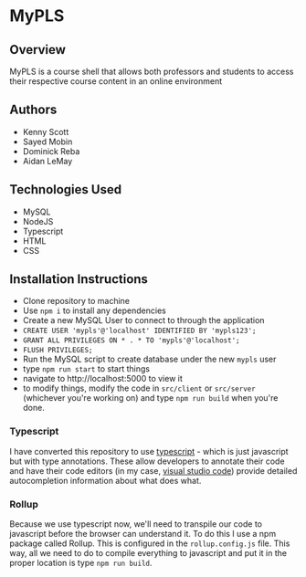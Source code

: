 # MyPLS

## Overview
MyPLS is a course shell that allows both professors and students to access their respective course content in an online environment

## Authors
* Kenny Scott
* Sayed Mobin
* Dominick Reba
* Aidan LeMay

## Technologies Used
* MySQL
* NodeJS
* Typescript
* HTML
* CSS

## Installation Instructions
* Clone repository to machine
* Use `npm i` to install any dependencies
* Create a new MySQL User to connect to through the application
*   `CREATE USER 'mypls'@'localhost' IDENTIFIED BY 'mypls123';`
*   `GRANT ALL PRIVILEGES ON * . * TO 'mypls'@'localhost';`
*   `FLUSH PRIVILEGES;`
* Run the MySQL script to create database under the new `mypls` user
* type `npm run start` to start things
* navigate to http://localhost:5000 to view it
* to modify things, modify the code in `src/client` or `src/server` (whichever you're working on) and type `npm run build` when you're done. 

### Typescript

I have converted this repository to use [typescript](https://www.typescriptlang.org/) - which is just javascript but with type annotations. These allow developers to annotate their code and have their code editors (in my case, [visual studio code](https://code.visualstudio.com/)) provide detailed autocompletion information about what does what.

### Rollup

Because we use typescript now, we'll need to transpile our code to javascript before the browser can understand it. To do this I use a npm package called Rollup. This is configured in the `rollup.config.js` file. This way, all we need to do to compile everything to javascript and put it in the proper location is type `npm run build`.
